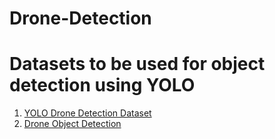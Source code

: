 # Drone-Detection

# Datasets to be used for object detection using YOLO

1. [YOLO Drone Detection Dataset](https://www.kaggle.com/datasets/muki2003/yolo-drone-detection-dataset)
2. [Drone Object Detection](https://www.kaggle.com/datasets/sshikamaru/drone-yolo-detection)

